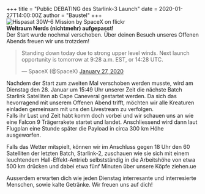 +++
title = "Public DEBATING des Starlink-3 Launch"
date = 2020-01-27T14:00:00Z
author = "Baustel"
+++
![Hispasat 30W-6 Mission by SpaceX on
flickr](https://live.staticflickr.com/4753/25790223907_9ea3e63180_w.jpg)  
**Weltraum Nerds (nichtmehr) aufgepasst\!**  
Der Start wurde nochmal verschoben. Über deinen Besuch unseres Offenen
Abends freuen wir uns trotzdem\!  

> Standing down today due to strong upper level winds. Next launch
> opportunity is tomorrow at 9:28 a.m. EST, or 14:28 UTC.
> 
> — SpaceX (@SpaceX)
> [January 27, 2020](https://twitter.com/SpaceX/status/1221799899848531969?ref_src=twsrc%5Etfw)

  
  
Nachdem der Start zum zweiten Mal verschoben werden musste, wird am
Dienstag den 28. Januar um 15:49 Uhr unserer Zeit die nächste Batch
Starlink Satelliten ab Cape Caneveral gestartet werden. Da sich das
hevorragend mit unserem Offenen Abend trifft, möchten wir alle Kreaturen
einladen gemeinsam mit uns den Livestream zu verfolgen.  
Falls ihr Lust und Zeit habt komm doch vorbei und wir schauen uns an wie
eine Falcon 9 Trägerrakete startet und landet. Anschliessend wird dann
laut Flugplan eine Stunde später die Payload in circa 300 km Höhe
ausgeworfen.  
  
Falls das Wetter mitspielt, können wir im Anschluss gegen 18 Uhr den 60
Satelliten der letzten Batch, Starlink-2, zuschauen wie sie sich mit
einem leuchtendem Hall-Effekt-Antrieb selbstständig in die Arbeitshöhe
von etwa 500 km drücken und dabei etwa fünf Minuten über unsere Köpfe
ziehen.ue  
  
Ausserdem erwarten dich wie jeden Dienstag interresante und
interresierte Menschen, sowie kalte Getränke. Wir freuen uns auf dich\!
